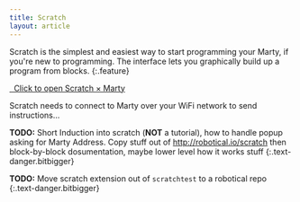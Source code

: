 ```yaml
---
title: Scratch
layout: article
---
```


Scratch is the simplest and easiest way to start programming your Marty,
if you're new to programming. The interface lets you graphically build up
a program from blocks.
{:.feature}


<div class="center bitbigger padder">
<a href="http://scratchx.org/?url=http://alexanderenoch.github.io/scratchtest/martyExtended.js" class="btn rounded" target="_blank"><i class="fa fa-external-link"></i> &nbsp; Click to open Scratch &times; Marty</a>
</div>

Scratch needs to connect to Marty over your WiFi network to send instructions...


**TODO:** Short Induction into scratch (**NOT** a tutorial), how to handle popup asking for Marty Address. Copy stuff out of http://robotical.io/scratch then block-by-block dosumentation, maybe lower level how it works stuff
{:.text-danger.bitbigger}


**TODO:** Move scratch extension out of `scratchtest` to a robotical repo
{:.text-danger.bitbigger}

